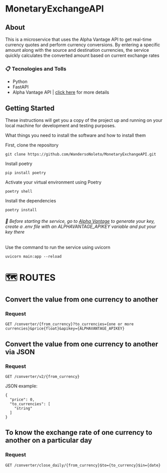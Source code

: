 # MonetaryExchangeAPI
## About

This is a microservice that uses the Alpha Vantage API to get real-time currency quotes and perform currency conversions. By entering a specific amount along with the source and destination currencies, the service quickly calculates the converted amount based on current exchange rates

### :clipboard: Tecnologies and Tolls
* Python
* FastAPI
* Alpha Vantage API | [click here](https://www.alphavantage.co/documentation/) for more details
  
## Getting Started

These instructions will get you a copy of the project up and running on your local machine for development and testing purposes. 



What things you need to install the software and how to install them

First, clone the repository
```
git clone https://github.com/WandersoNoleto/MonetaryExchangeAPI.git
```
Install poetry 
```
pip install poetry
```
Activate your virtual environment using Poetry
```
poetry shell
```
Install the dependencies
```
poetry install
```
###### :key: Before starting the service, go to [Alpha Vantage](https://www.alphavantage.co/support/#api-key) to generate your key, create a .env file with an ALPHAVANTAGE_APIKEY variable and put your key there
Use the command to run the service using uvicorn
```
uvicorn main:app --reload
```


# :world_map: ROUTES

## Convert the value from one currency to another

### Request

`GET /converter/{from_currency}?to_currencies={one or more currencies}&price{float}&apikey={ALPHAVANTAGE_APIKEY}`

## Convert the value from one currency to another via JSON

### Request

`GET /converter/v2/{from_currency}`

JSON example:
```
{
  "price": 0,
  "to_currencies": [
    "string"
  ]
}
```

## To know the exchange rate of one currency to another on a particular day

### Request

`GET /converter/close_daily/{from_currency}$to={to_currency}$in={date}`